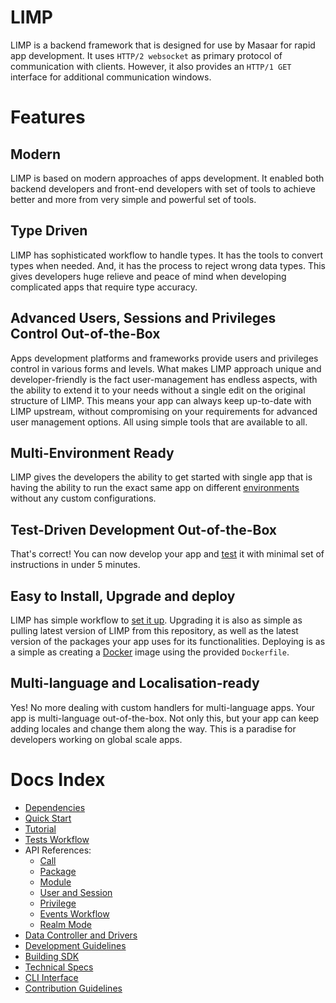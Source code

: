 # LIMP
LIMP is a backend framework that is designed for use by Masaar for rapid app development. It uses `HTTP/2 websocket` as primary protocol of communication with clients. However, it also provides an `HTTP/1 GET` interface for additional communication windows.

# Features
## Modern
LIMP is based on modern approaches of apps development. It enabled both backend developers and front-end developers with set of tools to achieve better and more from very simple and powerful set of tools.

## Type Driven
LIMP has sophisticated workflow to handle types. It has the tools to convert types when needed. And, it has the process to reject wrong data types. This gives developers huge relieve and peace of mind when developing complicated apps that require type accuracy.

## Advanced Users, Sessions and Privileges Control Out-of-the-Box
Apps development platforms and frameworks provide users and privileges control in various forms and levels. What makes LIMP approach unique and developer-friendly is the fact user-management has endless aspects, with the ability to extend it to your needs without a single edit on the original structure of LIMP. This means your app can always keep up-to-date with LIMP upstream, without compromising on your requirements for advanced user management options. All using simple tools that are available to all.

## Multi-Environment Ready
LIMP gives the developers the ability to get started with single app that is having the ability to run the exact same app on different [environments](/blob/master/docs/api-package.md#envs) without any custom configurations.

## Test-Driven Development Out-of-the-Box
That's correct! You can now develop your app and [test](/blob/master/docs/tests.md) it with minimal set of instructions in under 5 minutes.

## Easy to Install, Upgrade and deploy
LIMP has simple workflow to [set it up](/blob/master/docs/quick-start.md). Upgrading it is also as simple as pulling latest version of LIMP from this repository, as well as the latest version of the packages your app uses for its functionalities. Deploying is as a simple as creating a [Docker](https://www.docker.com) image using the provided `Dockerfile`.

## Multi-language and Localisation-ready
Yes! No more dealing with custom handlers for multi-language apps. Your app is multi-language out-of-the-box. Not only this, but your app can keep adding locales and change them along the way. This is a paradise for developers working on global scale apps.

# Docs Index
* [Dependencies](/blob/master/docs/dependencies.md)
* [Quick Start](/blob/master/docs/quick-start.md)
* [Tutorial](/blob/master/docs/tutorial.md)
* [Tests Workflow](/docs.tests.md)
* API References:
  * [Call](/blob/master/docs/api-call.md)
  * [Package](/blob/master/docs/api-package.md)
  * [Module](/blob/master/docs/api-module.md)
  * [User and Session](/blob/master/docs/api-user-session.md)
  * [Privilege](/blob/master/docs/api-privilege.md)
  * [Events Workflow](/blob/master/docs/api-event.md)
  * [Realm Mode](/blob/master/docs/api-realm.md)
* [Data Controller and Drivers](/blob/master/docs/data-drivers.md)
* [Development Guidelines](/blob/master/docs/dev-guide.md)
* [Building SDK](/blob/master/docs/build-sdk.md)
* [Technical Specs](/blob/master/docs/technical.md)
* [CLI Interface](/blob/master/docs/cli.md)
* [Contribution Guidelines](/CONTRIBUTING.md)